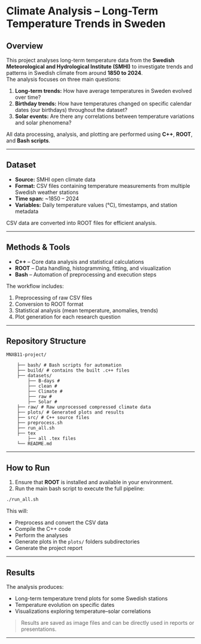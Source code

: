 # Climate Analysis – Long-Term Temperature Trends in Sweden

## Overview
This project analyses long-term temperature data from the **Swedish Meteorological and Hydrological Institute (SMHI)** to investigate trends and patterns in Swedish climate from around **1850 to 2024**.  
The analysis focuses on three main questions:
1. **Long-term trends:** How have average temperatures in Sweden evolved over time?  
2. **Birthday trends:** How have temperatures changed on specific calendar dates (our birthdays) throughout the dataset?  
3. **Solar events:** Are there any correlations between temperature variations and solar phenomena?

All data processing, analysis, and plotting are performed using **C++**, **ROOT**, and **Bash scripts**.

---

## Dataset
- **Source:** SMHI open climate data  
- **Format:** CSV files containing temperature measurements from multiple Swedish weather stations  
- **Time span:** ~1850 – 2024  
- **Variables:** Daily temperature values (°C), timestamps, and station metadata  

CSV data are converted into ROOT files for efficient analysis.

---

## Methods & Tools
- **C++** – Core data analysis and statistical calculations  
- **ROOT** – Data handling, histogramming, fitting, and visualization  
- **Bash** – Automation of preprocessing and execution steps  

The workflow includes:
1. Preprocessing of raw CSV files  
2. Conversion to ROOT format  
3. Statistical analysis (mean temperature, anomalies, trends)  
4. Plot generation for each research question  

---

## Repository Structure
    MNXB11-project/

        ├── bash/ # Bash scripts for automation
        ├── build/ # contains the built .c++ files
        ├── datasets/
            ├── B-days #
            ├── clean #
            ├── Climate #
            ├── raw #
            ├── Solar #
        ├── raw/ # Raw unprocessed compressed climate data
        ├── plots/ # Generated plots and results
        ├── src/ # C++ source files
        ├── preprocess.sh
        ├── run_all.sh
        ├── tex
            ├── all .tex files
        └── README.md



---

## How to Run

1. Ensure that **ROOT** is installed and available in your environment.  
2. Run the main bash script to execute the full pipeline:

```bash
./run_all.sh
```

This will:

- Preprocess and convert the CSV data  
- Compile the C++ code  
- Perform the analyses  
- Generate plots in the `plots/` folders subdirectories
- Generate the project report

---

## Results

The analysis produces:

- Long-term temperature trend plots for some Swedish stations  
- Temperature evolution on specific dates 
- Visualizations exploring temperature–solar correlations  

> Results are saved as image files and can be directly used in reports or presentations.

---

